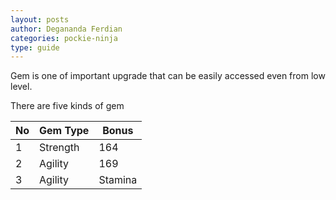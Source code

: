 ```yaml
---
layout: posts
author: Degananda Ferdian
categories: pockie-ninja
type: guide
---
```


Gem is one of important upgrade that can be easily accessed even from low level.

There are five kinds of gem

| No | Gem Type | Bonus |  
|----|----------|--------|
| 1 | Strength | 164 | 
| 2 | Agility | 169 | 
| 3 | Agility | Stamina | 
